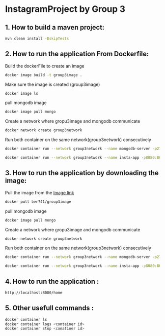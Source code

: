 # InstagramProject by Group 3

## 1. How to build a maven project:
```bash
mvn clean install -DskipTests
```


## 2. How to run the application From Dockerfile:

Build the dockerFile to create an image
```bash
docker image build -t group3image .
```
Make sure the image is created (group3image)
```bash
docker image ls
```
pull mongodb image
```bash
docker image pull mongo
```
Create a network where gropu3image and mongodb communicate
```bash
docker network create group3network
```
Run both container on the same network(group3network) consecutively
```bash
docker container run --network group3network --name mongodb-server -p27017:27017 -d --rm mongo
```
```bash
docker container run --network group3network --name insta-app -p8080:8080 -d --rm group3image
```



## 3. How to run the application by downloading the image:

Pull the image from the [Image link](https://hub.docker.com/r/ber741/group3image)
```bash
docker pull ber741/group3image
```
pull mongodb image
```bash
docker image pull mongo
```
Create a network where gropu3image and mongodb communicate
```bash
docker network create group3network
```
Run both container on the same network(group3network) consecutively
```bash
docker container run --network group3network --name mongodb-server -p27017:27017 -d --rm mongo
```
```bash
docker container run --network group3network --name insta-app -p8080:8080 -d --rm ber741/group3image
```

## 4. How to run the application :
```bash
http://localhost:8080/home
```

## 5. Other usefull commands :
```bash
docker container ls
docker container logs <container id>
docker container stop <conatiner id>

